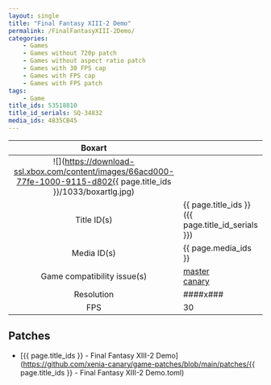 ```yaml
---
layout: single
title: "Final Fantasy XIII-2 Demo"
permalink: /FinalFantasyXIII-2Demo/
categories:
    - Games
    - Games without 720p patch
    - Games without aspect ratio patch
    - Games with 30 FPS cap
    - Games with FPS cap
    - Games with FPS patch
tags:
    - Game
title_ids: 53518810
title_id_serials: SQ-34832
media_ids: 4835CB45
---
```


| Boxart                      |                                                                                        |
| :----:                      | :-                                                                                     |
| ![](https://download-ssl.xbox.com/content/images/66acd000-77fe-1000-9115-d802{{ page.title_ids }}/1033/boxartlg.jpg) |
| Title ID(s)                 | {{ page.title_ids }} ({{ page.title_id_serials }})                                     |
| Media ID(s)                 | {{ page.media_ids }}                                                                   |
| Game compatibility issue(s) | [master](https://github.com/xenia-project/game-compatibility/issues/)<br>[canary](https://github.com/xenia-canary/game-compatibility/issues/) |
| Resolution                  | ####x###                                                                               |
| FPS                         | 30                                                                                     |

## Patches
* [{{ page.title_ids }} - Final Fantasy XIII-2 Demo](https://github.com/xenia-canary/game-patches/blob/main/patches/{{ page.title_ids }} - Final Fantasy XIII-2 Demo.toml)

<!--This page was generated by a script. You can remove this comment once the page is verified to be free of mistakes.-->
